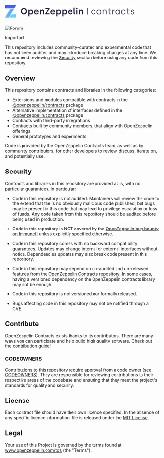 # <img src="logo.svg" alt="OpenZeppelin" height="40px">

[![Forum](https://img.shields.io/badge/forum-%F0%9F%92%AC-yellow)](https://docs.openzeppelin.com/contracts)

> [!IMPORTANT]
> This repository includes community-curated and experimental code that has not been audited and may introduce breaking changes at any time. We recommend
> reviewing the [Security](#security) section  before using any code from this repository.

## Overview

This repository contains contracts and libraries in the following categories:

- Extensions and modules compatible with contracts in the [@openzeppelin/contracts](https://github.com/OpenZeppelin/openzeppelin-contracts) package
- Alternative implementation of interfaces defined in the [@openzeppelin/contracts](https://github.com/OpenZeppelin/openzeppelin-contracts) package
- Contracts with third-party integrations
- Contracts built by community members, that align with OpenZeppelin offerings
- General prototypes and experiments

Code is provided by the OpenZeppelin Contracts team, as well as by community contributors, for other developers to review, discuss, iterate on, and potentially use.

## Security

Contracts and libraries in this repository are provided as is, with no particular guarantees. In particular:

- Code in this repository is not audited. Maintainers will review the code to the extend that the is no obviously malicious code published, but bugs may be present in this code that may lead to privilege escalation or loss of funds. Any code taken from this repository should be audited before being used in production.

- Code in this repository is NOT covered by the [OpenZeppelin bug bounty on Immunefi](https://immunefi.com/bug-bounty/openzeppelin/) unless explicitly specified otherwise.

- Code in this repository comes with no backward compatibility guarantees. Updates may change internal or external interfaces without notice. Dependencies updates may also break code present in this repository.

- Code in this repository may depend on un-audited and un-released features from the [OpenZeppelin Contracts repository](https://github.com/OpenZeppelin/openzeppelin-contracts). In some cases, having a versioned dependency on the OpenZeppelin contracts library may not be enough.

- Code in this repository is not versioned nor formally released.

- Bugs affecting code in this repository may not be notified through a CVE.

## Contribute

OpenZeppelin Contracts exists thanks to its contributors. There are many ways you can participate and help build high quality software. Check out the [contribution guide](https://github.com/OpenZeppelin/openzeppelin-contracts/blob/master/CONTRIBUTING.md)!

### CODEOWNERS

Contributions to this repository require approval from a code owner (see [CODEOWNERS](./.github/CODEOWNERS)). They are responsible for reviewing contributions to their respective areas of the codebase and ensuring that they meet the project's standards for quality and security.

## License

Each contract file should have their own licence specified. In the absence of any specific licence information, file is released under the [MIT License](LICENSE).

## Legal

Your use of this Project is governed by the terms found at www.openzeppelin.com/tos (the "Terms").
